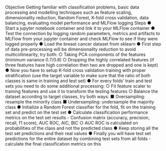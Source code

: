 Objective
Getting familiar with classification problems, basic data processing and modelling techniques such as feature scaling, dimensionality reduction, Random Forest, K-fold cross validation, data balancing, evaluating model performance and MLFlow logging
Steps
● Start a jupyter notebook container and link it to your MLFlow container
● Test the connection by logging random parameters, metrics and artifacts to MLFlow
from your jupyter container and check MLFlow to see if they were logged properly
● Load the breast cancer dataset from sklearn
● First step of data pre-processing will be dimensionality reduction to avoid
multicollinearity, try both:
○ Taking PCA components of the features (minimum variance 0.7/0.8)
○ Dropping the highly correlated features (if three features have high
correlation then two are dropped and one is kept)
● Now you have to setup K-fold cross validation training with proper stratification (use
the target variable to make sure that the ratio of both classes is same in training and
test set)
● For every folds’ train and test sets you need to do some additional processing:
○ Fit feature scaler to training features and use it to transform the testing features
○ Balance the dataset according to target classes, try both ways:
■ Oversampling: resample the minority class
■ Undersampling: undersample the majority class
● Initialize a Random Forest classifier for the fold, fit on the training set and predict on the test set
● Calculate classification performance metrics on the test set results - Confusion matrix (accuracy, precision, recall, f1 score), AUC ROC, AIC, BIC
○ AUC ROC is calculated on probabilities of the class and not the predicted class
● Keep storing all the test set predictions and their real values
● Finally you will have test set predictions for the entire dataset by combining test sets
from all folds - calculate the final classification metrics on this
